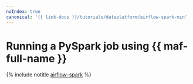 ```yaml
---
noIndex: true
canonical: '{{ link-docs }}/tutorials/dataplatform/airflow-spark-min'
---
```


# Running a PySpark job using {{ maf-full-name }}

{% include notitle [airflow-spark](../../_tutorials/dataplatform/spark/airflow-spark.md) %}
